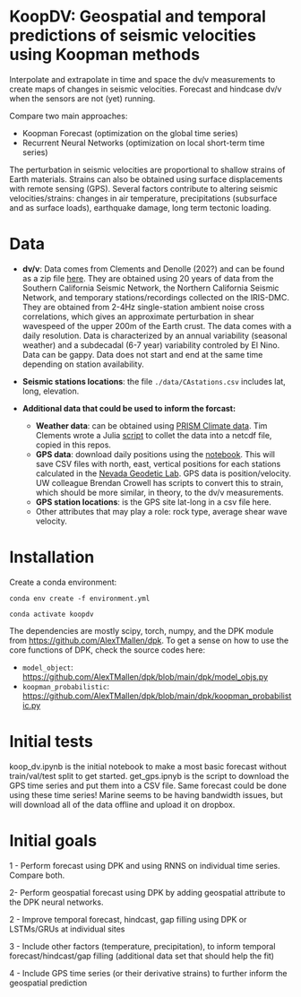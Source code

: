 # KoopDV: Geospatial and temporal predictions of seismic velocities using Koopman methods

Interpolate and extrapolate in time and space the dv/v measurements to create maps of changes in seismic velocities. Forecast and hindcase dv/v when the sensors are not (yet) running.

Compare two main approaches:
* Koopman Forecast (optimization on the global time series)
* Recurrent Neural Networks (optimization on local short-term time series)


The perturbation in seismic velocities are proportional to shallow strains of Earth materials. Strains can also be obtained using surface displacements with remote sensing (GPS). Several factors contribute to altering seismic velocities/strains: changes in air temperature, precipitations (subsurface and as surface loads), earthquake damage, long term tectonic loading.


# Data
* **dv/v**: Data comes from Clements and Denolle (202?) and can be found as a zip file [here](https://www.dropbox.com/s/tz8e6675ikpinqg/DVV-90-DAY-2.0-4.0.zip?dl=1). They are obtained using 20 years of data from the Southern California Seismic Network, the Northern California Seismic Network, and temporary stations/recordings collected on the IRIS-DMC. They are obtained from 2-4Hz single-station ambient noise cross correlations, which gives an approximate perturbation in shear wavespeed of the upper 200m of the Earth crust. The data comes with a daily resolution. Data is characterized by an annual variability (seasonal weather) and a subdecadal (6-7 year) variability controled by El Nino. Data can be gappy. Data does not start and end at the same time depending on station availability.

* **Seismic stations locations**: the file ``./data/CAstations.csv`` includes lat, long, elevation. 

* **Additional data that could be used to inform the forcast:**

    - **Weather data**: can be obtained using [PRISM Climate data](https://prism.oregonstate.edu/). Tim Clements wrote a Julia [script](./get_prism.jl) to collet the data into a netcdf file, copied in this repos.
    - **GPS data**: download daily positions using the [notebook](./get_gps.ipynb). This will save CSV files with north, east, vertical positions for each stations calculated in the [Nevada Geodetic Lab](http://geodesy.unr.edu/). GPS data is position/velocity. UW colleague Brendan Crowell has scripts to convert this to strain, which should be more similar, in theory, to the dv/v measurements.
    - **GPS station locations**: is the GPS site lat-long in a csv file here.
    - Other attributes that may play a role: rock type, average shear wave velocity.


# Installation
Create a conda environment:

``conda env create -f environment.yml``

``conda activate koopdv``

The dependencies are mostly scipy, torch, numpy, and the DPK module from https://github.com/AlexTMallen/dpk. To get a sense on how to use the core functions of DPK, check the source codes here:
* ``model_object``: https://github.com/AlexTMallen/dpk/blob/main/dpk/model_objs.py
* ``koopman_probabilistic``: https://github.com/AlexTMallen/dpk/blob/main/dpk/koopman_probabilistic.py

# Initial tests

koop_dv.ipynb is the initial notebook to make a most basic forecast without train/val/test split to get started.
get_gps.ipnyb is the script to download the GPS time series and put them into a CSV file. Same forecast could be done using these time series! Marine seems to be having bandwidth issues, but will download all of the data offline and upload it on dropbox.


# Initial goals

1 - Perform forecast using DPK and using RNNS on individual time series. Compare both.

2- Perform geospatial forecast using DPK by adding geospatial attribute to the DPK neural networks. 

2 - Improve temporal forecast, hindcast, gap filling using DPK or LSTMs/GRUs at individual sites

3 - Include other factors (temperature, precipitation), to inform temporal forecast/hindcast/gap filling (additional data set that should help the fit)

4 - Include GPS time series (or their derivative strains) to further inform the geospatial prediction


